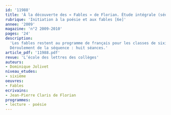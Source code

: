 ```yaml
---
id: '11988'
title: 'À la découverte des « Fables » de Florian. Étude intégrale (séquence)'
rubrique: 'Initiation à la poésie et aux fables [6e]'
annee: '2009'
magazine: 'n°2 2009-2010'
pages: '24'
description: 
  'Les fables restent au programme de français pour les classes de sixième en cette rentrée 2009-2010, et les Instructions officielles font à nouveau la part belle à La Fontaine. Il est pourtant un autre fabuliste, du XVIIIe siècle, cette fois, qui mérite l’attention : Jean-Pierre Claris de Florian. Florian a d’abord composé comédies et poèmes avant de se lancer dans la rédaction de ses fables en 1789, alors que la Révolution gronde. Tout comme La Fontaine, qu’il va d’ailleurs imiter, l’auteur est soucieux d’instruire en amusant. Il va, lui aussi, s’inspirer d’Ésope, mais sans négliger les fabulistes étrangers contemporains, comme l’Allemand Magnus Gottfried Lichtwer (1719-1783) et l’Espagnol Thomas Yriarte (1750-1791)...
  Déroulement de la séquence : huit séances.'
article_pdf: '11988.pdf'
revue: 'L’école des lettres des collèges'
auteurs:
- Dominique Jolivet
niveau_etudes:
- sixième
oeuvres:
- Fables
ecrivains:
- Jean-Pierre Claris de Florian
programmes:
- lecture - poésie
---
```

